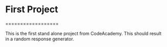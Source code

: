 # First Project #
==================

This is the first stand alone project from CodeAcademy.  This should result in a random response generator.